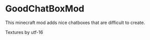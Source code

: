 # GoodChatBoxMod

This minecraft mod adds nice chatboxes that are difficult to create.

Textures by utf-16

